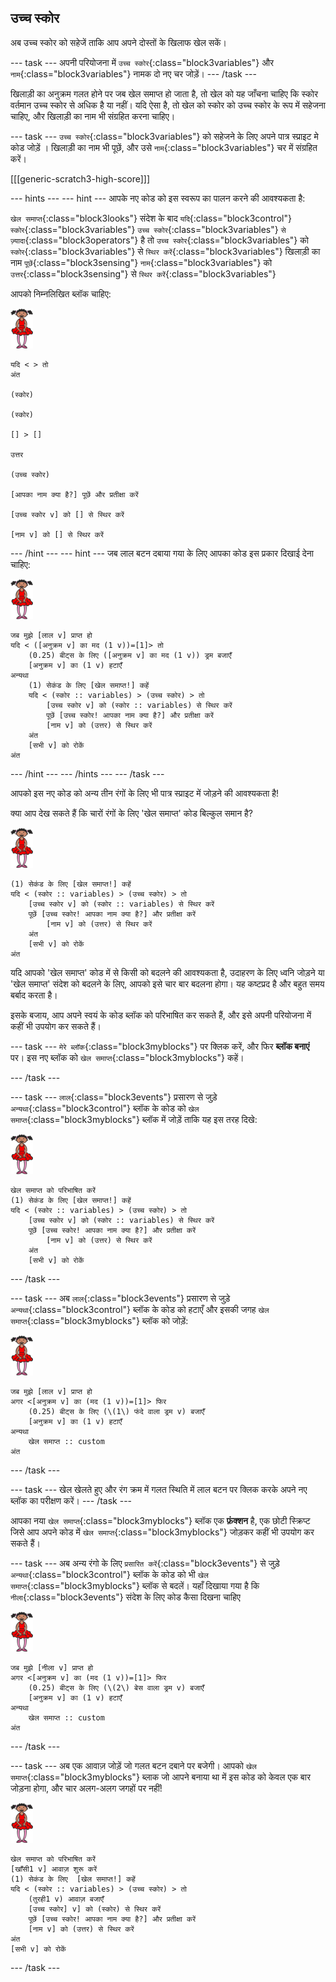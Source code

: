 ## उच्च स्कोर

अब उच्च स्कोर को सहेजें ताकि आप अपने दोस्तों के खिलाफ खेल सकें।

\--- task \--- अपनी परियोजना में `उच्च स्कोर`{:class="block3variables"} और `नाम`{:class="block3variables"} नामक दो नए चर जोड़ें। \--- /task \---

खिलाड़ी का अनुक्रम गलत होने पर जब खेल समाप्त हो जाता है, तो खेल को यह जाँचना चाहिए कि स्कोर वर्तमान उच्च स्कोर से अधिक है या नहीं। यदि ऐसा है, तो खेल को स्कोर को उच्च स्कोर के रूप में सहेजना चाहिए, और खिलाड़ी का नाम भी संग्रहित करना चाहिए।

\--- task \--- `उच्च स्कोर`{:class="block3variables"} को सहेजने के लिए अपने पात्र स्प्राइट मे कोड जोड़ें । खिलाड़ी का नाम भी पूछें, और उसे `नाम`{:class="block3variables"} चर में संग्रहित करें।

[[[generic-scratch3-high-score]]]

\--- hints \--- \--- hint \--- आपके नए कोड को इस स्वरूप का पालन करने की आवश्यकता है:

`खेल समाप्त`{:class="block3looks"} संदेश के बाद `यदि`{:class="block3control"} `स्कोर`{:class="block3variables"} `उच्च स्कोर`{:class="block3variables"} `से ज़्यादा`{:class="block3operators"} है तो `उच्च स्कोर`{:class="block3variables"} को `स्कोर`{:class="block3variables"} से `स्थिर करें`{:class="block3variables"} खिलाड़ी का नाम `पूछें`{:class="block3sensing"} `नाम`{:class="block3variables"} को `उत्तर`{:class="block3sensing"} से `स्थिर करें`{:class="block3variables"}

आपको निम्नलिखित ब्लॉक चाहिए:

![ballerina](images/ballerina.png)

```blocks3
यदि < > तो
अंत

(स्कोर)

(स्कोर)

[] > []

उत्तर

(उच्च स्कोर)

[आपका नाम क्या है?] पूछें और प्रतीक्षा करें

[उच्च स्कोर v] को [] से स्थिर करें 

[नाम v] को [] से स्थिर करें 
```

\--- /hint \--- \--- hint \--- जब लाल बटन दबाया गया के लिए आपका कोड इस प्रकार दिखाई देना चाहिए:

![ballerina](images/ballerina.png)

```blocks3
जब मुझे [लाल v] प्राप्त हो
यदि < ([अनुक्रम v] का मद (1 v))=[1]> तो
    (0.25) बीट्स के लिए ([अनुक्रम v] का मद (1 v)) ड्रम बजाएँ
    [अनुक्रम v] का (1 v) हटाएँ 
अन्यथा
    (1) सेकंड के लिए [खेल समाप्त!] कहें 
    यदि < (स्कोर :: variables) > (उच्च स्कोर) > तो
        [उच्च स्कोर v] को (स्कोर :: variables) से स्थिर करें
        पूछें [उच्च स्कोर! आपका नाम क्या है?] और प्रतीक्षा करें
        [नाम v] को (उत्तर) से स्थिर करें
    अंत
    [सभी v] को रोकें
अंत
```

\--- /hint \--- \--- /hints \--- \--- /task \---

आपको इस नए कोड को अन्य तीन रंगों के लिए भी पात्र स्प्राइट में जोड़ने की आवश्यकता है!

क्या आप देख सकते हैं कि चारों रंगों के लिए 'खेल समाप्त' कोड बिल्कुल समान है?

![ballerina](images/ballerina.png)

```blocks3
(1) सेकंड के लिए [खेल समाप्त!] कहें
यदि < (स्कोर :: variables) > (उच्च स्कोर) > तो
    [उच्च स्कोर v] को (स्कोर :: variables) से स्थिर करें
    पूछें [उच्च स्कोर! आपका नाम क्या है?] और प्रतीक्षा करें
        [नाम v] को (उत्तर) से स्थिर करें
    अंत
    [सभी v] को रोकें
अंत
```

यदि आपको 'खेल समाप्त' कोड में से किसी को बदलने की आवश्यकता है, उदाहरण के लिए ध्वनि जोड़ने या 'खेल समाप्त' संदेश को बदलने के लिए, आपको इसे चार बार बदलना होगा। यह कष्टप्रद है और बहुत समय बर्बाद करता है।

इसके बजाय, आप अपने स्वयं के कोड ब्लॉक को परिभाषित कर सकते हैं, और इसे अपनी परियोजना में कहीं भी उपयोग कर सकते हैं।

\--- task \--- `मेरे ब्लॉक`{:class="block3myblocks"} पर क्लिक करें, और फिर **ब्लॉक बनाएं** पर। इस नए ब्लॉक को `खेल समाप्त`{:class="block3myblocks"} कहें।

\--- /task \---

\--- task \--- `लाल`{:class="block3events"} प्रसारण से जुड़े `अन्यथा`{:class="block3control"} ब्लॉक के कोड को `खेल समाप्त`{:class="block3myblocks"} ब्लॉक में जोड़ें ताकि यह इस तरह दिखे:

![ballerina](images/ballerina.png)

```blocks3
खेल समाप्त को परिभाषित करें
(1) सेकंड के लिए [खेल समाप्त!] कहें
यदि < (स्कोर :: variables) > (उच्च स्कोर) > तो
    [उच्च स्कोर v] को (स्कोर :: variables) से स्थिर करें
    पूछें [उच्च स्कोर! आपका नाम क्या है?] और प्रतीक्षा करें
        [नाम v] को (उत्तर) से स्थिर करें
    अंत
    [सभी v] को रोकें
```

\--- /task \---

\--- task \--- अब `लाल`{:class="block3events"} प्रसारण से जुड़े `अन्यथा`{:class="block3control"} ब्लॉक के कोड को हटाएँ और इसकी जगह `खेल समाप्त`{:class="block3myblocks"} ब्लॉक को जोड़ें:

![ballerina](images/ballerina.png)

```blocks3
जब मुझे [लाल v] प्राप्त हो
अगर <[अनुक्रम v] का (मद (1 v))=[1]> फिर
    (0.25) बीट्स के लिए (\(1\) फंदे वाला ड्रम v) बजाएँ
    [अनुक्रम v] का (1 v) हटाएँ
अन्यथा
    खेल समाप्त :: custom
अंत
```

\--- /task \---

\--- task \--- खेल खेलते हुए और रंग क्रम में गलत स्थिति में लाल बटन पर क्लिक करके अपने नए ब्लॉक का परीक्षण करें। \--- /task \---

आपका नया `खेल समाप्त`{:class="block3myblocks"} ब्लॉक एक **फ़ंक्शन** है, एक छोटी स्क्रिप्ट जिसे आप अपने कोड में `खेल समाप्त`{:class="block3myblocks"} जोड़कर कहीं भी उपयोग कर सकते हैं।

\--- task \--- अब अन्य रंगो के लिए `प्रसारित करें`{:class="block3events"} से जुड़े `अन्यथा`{:class="block3control"} ब्लॉक के कोड को भी `खेल समाप्त`{:class="block3myblocks"} ब्लॉक से बदलें। यहाँ दिखाया गया है कि `नीला`{:class="block3events"} संदेश के लिए कोड कैसा दिखना चाहिए

![ballerina](images/ballerina.png)

```blocks3
जब मुझे [नीला v] प्राप्त हो
अगर <[अनुक्रम v] का (मद (1 v))=[1]> फिर
    (0.25) बीट्स के लिए (\(2\) बेस वाला ड्रम v) बजाएँ
    [अनुक्रम v] का (1 v) हटाएँ
अन्यथा
    खेल समाप्त :: custom
अंत
```

\--- /task \---

\--- task \--- अब एक आवाज़ जोड़ें जो गलत बटन दबाने पर बजेगी। आपको `खेल समाप्त`{:class="block3myblocks"} ब्लाक जो आपने बनाया था में इस कोड को केवल एक बार जोड़ना होगा, और चार अलग-अलग जगहों पर नहीं!

![ballerina](images/ballerina.png)

```blocks3
खेल समाप्त को परिभाषित करें
[खाँसी1 v] आवाज़ शुरू करें 
(1) सेकंड के लिए  [खेल समाप्त!] कहें 
यदि < (स्कोर :: variables) > (उच्च स्कोर) > तो
    (तुरही1 v) आवाज़ बजाएँ
    [उच्च स्कोर] v] को (स्कोर) से स्थिर करें
    पूछें [उच्च स्कोर! आपका नाम क्या है?] और प्रतीक्षा करें
    [नाम v] को (उत्तर) से स्थिर करें
अंत
[सभी v] को रोकें
```

\--- /task \---
